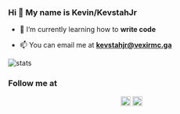 ### Hi 👋 My name is Kevin/KevstahJr

- 🌱 I’m currently learning how to **write code**

- 📫 You can email me at **kevstahjr@vexirmc.ga**

![stats](https://github-readme-stats.vercel.app/api?username=KevstahJr&show_icons=true&hide_border=true) <br/>

### Follow me at
<p align="center">
<a href="https://twitter.com/kevstahjr" target="blank"><img align="center" src="https://cdn.jsdelivr.net/npm/simple-icons@3.0.1/icons/twitter.svg" alt="kevstahjr" height="20" width="20" /></a>
<a href="https://www.instagram.com/kevstahjr/" target="blank"><img align="center" src="https://cdn.jsdelivr.net/npm/simple-icons@3.0.1/icons/instagram.svg" alt="kevstahjr" height="20" width="20" /></a>
</p>
